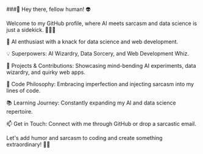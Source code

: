 
###👋 Hey there, fellow human! 👽

Welcome to my GitHub profile, where AI meets sarcasm and data science is just a sidekick. 🤖💁‍♂️

🧠 AI enthusiast with a knack for data science and web development.

💡 Superpowers: AI Wizardry, Data Sorcery, and Web Development Whiz.

🌟 Projects & Contributions: Showcasing mind-bending AI experiments, data wizardry, and quirky web apps.

🤖 Code Philosophy: Embracing imperfection and injecting sarcasm into my lines of code.

📚 Learning Journey: Constantly expanding my AI and data science repertoire.

📫 Get in Touch: Connect with me through GitHub or drop a sarcastic email.

Let's add humor and sarcasm to coding and create something extraordinary! 🎩✨

<!--
**ArshitArora/ArshitArora** is a ✨ _special_ ✨ repository because its `README.md` (this file) appears on your GitHub profile.

Here are some ideas to get you started:

- 🔭 I’m currently working on ...
- 🌱 I’m currently learning ...
- 👯 I’m looking to collaborate on ...
- 🤔 I’m looking for help with ...
- 💬 Ask me about ...
- 📫 How to reach me: ...
- 😄 Pronouns: ...
- ⚡ Fun fact: ...
-->
